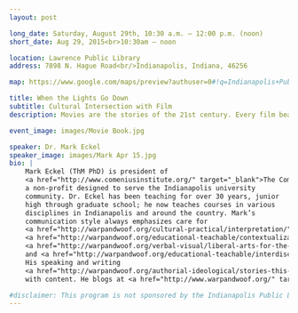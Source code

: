```yaml
---
layout: post

long_date: Saturday, August 29th, 10:30 a.m. – 12:00 p.m. (noon)
short_date: Aug 29, 2015<br>10:30am – noon

location: Lawrence Public Library
address: 7898 N. Hague Road<br/>Indianapolis, Indiana, 46256

map: https://www.google.com/maps/preview?authuser=0#!q=Indianapolis+Public+Library+-++Lawrence+Branch&data=!4m15!2m14!1m13!1s0x0%3A0x4aa45a25e075dcdf!3m8!1m3!1d2706!2d-86.033417!3d39.8978866!3m2!1i1044!2i679!4f13.1!4m2!3d39.8978866!4d-86.0334172

title: When the Lights Go Down
subtitle: Cultural Intersection with Film
description: Movies are the stories of the 21st century. Every film bears the imprint of the director, screenwriter, and studio. Helping people understand what they are watching—actively engaging movies on the screen—is a positive educational practice. Join Dr. Mark Eckel as he tells stories about his own movie-watching experiences and explains why he thinks interpreting movies is so important. August 29th, 10:30am to 12pm (noon); Lawrence Public Library; lecture/discussion format. All are welcome!

event_image: images/Movie Book.jpg

speaker: Dr. Mark Eckel
speaker_image: images/Mark Apr 15.jpg
bio: |
    Mark Eckel (ThM PhD) is president of
    <a href="http://www.comeniusinstitute.org/" target="_blank">The Comenius Institute</a>,
    a non-profit designed to serve the Indianapolis university
    community. Dr. Eckel has been teaching for over 30 years, junior
    high through graduate school; he now teaches courses in various
    disciplines in Indianapolis and around the country. Mark’s
    communication style always emphasizes care for
    <a href="http://warpandwoof.org/cultural-practical/interpretation/" target="_blank">interpretation</a>,
    <a href="http://warpandwoof.org/educational-teachable/contextualization-biblical-communication-in-the-21st-c/" target="_blank">contextualization</a>,
    <a href="http://warpandwoof.org/verbal-visual/liberal-arts-for-the-christian-life-ryken/" target="_blank">cultural engagement</a>,
    and <a href="http://warpandwoof.org/educational-teachable/interdisciplinary-education-within-biblical-theology/" target="_blank">interdisciplinarity</a>.
    His speaking and writing
    <a href="http://warpandwoof.org/authorial-ideological/stories-this-world-and-another/" target="_blank">weaves story</a>
    with content. He blogs at <a href="http://www.warpandwoof.org/" target="_blank">warpandwoof.org</a>.

#disclaimer: This program is not sponsored by the Indianapolis Public Library.
---
```

